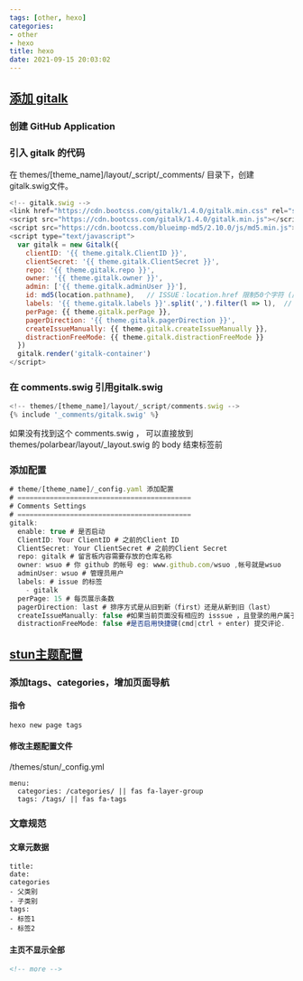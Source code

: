 ```yaml
---
tags: [other, hexo]
categories: 
- other
- hexo
title: hexo
date: 2021-09-15 20:03:02
---
```


## [添加 gitalk](https://blog.csdn.net/weixin_43941364/article/details/104160976?ops_request_misc=%257B%2522request%255Fid%2522%253A%2522162692035316780271571612%2522%252C%2522scm%2522%253A%252220140713.130102334.pc%255Fall.%2522%257D&request_id=162692035316780271571612&biz_id=0&utm_medium=distribute.pc_search_result.none-task-blog-2~all~first_rank_v2~rank_v29-23-104160976.first_rank_v2_pc_rank_v29&utm_term=hexo++%E8%AF%84%E8%AE%BA&spm=1018.2226.3001.4187)

### 创建 GitHub Application

### 引入 gitalk 的代码

在 themes/[theme_name]/layout/_script/_comments/ 目录下，创建gitalk.swig文件。
```js
<!-- gitalk.swig -->
<link href="https://cdn.bootcss.com/gitalk/1.4.0/gitalk.min.css" rel="stylesheet" />
<script src="https://cdn.bootcss.com/gitalk/1.4.0/gitalk.min.js"></script>
<script src="https://cdn.bootcss.com/blueimp-md5/2.10.0/js/md5.min.js"></script>
<script type="text/javascript">
  var gitalk = new Gitalk({
    clientID: '{{ theme.gitalk.ClientID }}',
    clientSecret: '{{ theme.gitalk.ClientSecret }}',
    repo: '{{ theme.gitalk.repo }}',
    owner: '{{ theme.gitalk.owner }}',
    admin: ['{{ theme.gitalk.adminUser }}'],
    id: md5(location.pathname),   // ISSUE：location.href 限制50个字符 (应该是Issue 内容存数据库的标识， 具体在页面上无感)
    labels: '{{ theme.gitalk.labels }}'.split(',').filter(l => l),  // 需要的 labels需要一个数组，否则会报错
    perPage: {{ theme.gitalk.perPage }},
    pagerDirection: '{{ theme.gitalk.pagerDirection }}',
    createIssueManually: {{ theme.gitalk.createIssueManually }},
    distractionFreeMode: {{ theme.gitalk.distractionFreeMode }}
  })
  gitalk.render('gitalk-container')
</script>

```
<!-- more -->

### 在 comments.swig 引用gitalk.swig
```js
<!-- themes/[theme_name]/layout/_script/comments.swig -->
{% include '_comments/gitalk.swig' %}
```
如果没有找到这个 comments.swig ， 可以直接放到themes/polarbear/layout/_layout.swig 的 body 结束标签前

### 添加配置
```js
# theme/[theme_name]/_config.yaml 添加配置
# ===========================================
# Comments Settings
# ===========================================
gitalk:
  enable: true # 是否启动
  ClientID: Your ClientID # 之前的Client ID
  ClientSecret: Your ClientSecret # 之前的Client Secret
  repo: gitalk # 留言板内容需要存放的仓库名称
  owner: wsuo # 你 github 的帐号 eg: www.github.com/wsuo ,帐号就是wsuo
  adminUser: wsuo # 管理员用户
  labels: # issue 的标签
    - gitalk
  perPage: 15 # 每页展示条数
  pagerDirection: last # 排序方式是从旧到新（first）还是从新到旧（last）
  createIssueManually: false #如果当前页面没有相应的 isssue ，且登录的用户属于 admin，则会自动创建 issue。如果设置为 true，则显示一个初始化页面，创建 issue 需要点击 init 按钮。
  distractionFreeMode: false #是否启用快捷键(cmd|ctrl + enter) 提交评论.
```



## [stun主题配置](https://blog.csdn.net/qq_26624329/article/details/111411095)

### 添加tags、categories，增加页面导航

#### 指令
```shell
hexo new page tags
```

#### 修改主题配置文件
/themes/stun/_config.yml

```text
menu:
  categories: /categories/ || fas fa-layer-group
  tags: /tags/ || fas fa-tags
```

### 文章规范

#### 文章元数据
```text
title: 
date: 
categories
- 父类别
- 子类别
tags: 
- 标签1
- 标签2
```

#### 主页不显示全部

```md
<!-- more -->
```
